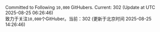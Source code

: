 Committed to Following `10,000` GitHubers. Current: <!-- FOLLOWING_COUNT -->302<!-- FOLLOWING_COUNT --> (Update at UTC <!-- LAST_UPDATED -->2025-08-25 06:26:46<!-- LAST_UPDATED -->)<br>
致力于关注`10,000`个GitHuber。当前：<!-- FOLLOWING_COUNT -->302<!-- FOLLOWING_COUNT --> (更新于北京时间 <!-- LAST_UPDATED_CST -->2025-08-25 14:26:46<!-- LAST_UPDATED_CST -->)

